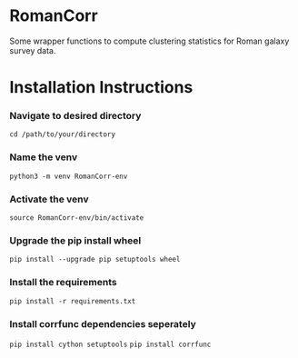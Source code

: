 # RomanCorr
Some wrapper functions to compute clustering statistics for Roman galaxy survey data.

# Installation Instructions

### Navigate to desired directory
`cd /path/to/your/directory`

### Name the venv
`python3 -m venv RomanCorr-env`

### Activate the venv
`source RomanCorr-env/bin/activate`

### Upgrade the pip install wheel
`pip install --upgrade pip setuptools wheel`

### Install the requirements
`pip install -r requirements.txt`

### Install corrfunc dependencies seperately
`pip install cython setuptools`
`pip install corrfunc`
